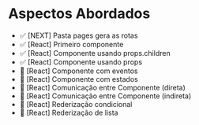 # Aspectos Abordados

- ✅ [NEXT] Pasta pages gera as rotas
- ✅ [React] Primeiro componente
- ✅ [React] Componente usando props.children
- ✅ [React] Componente usando props
- 🔴 [React] Componente com eventos
- 🔴 [React] Componente com estados
- 🔴 [React] Comunicação entre Componente (direta)
- 🔴 [React] Comunicação entre Componente (indireta)
- 🔴 [React] Rederização condicional
- 🔴 [React] Rederização de lista
